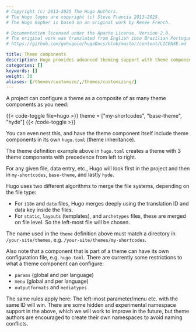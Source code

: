 ```yaml
---
# Copyright (c) 2013–2025 The Hugo Authors.
# The Hugo logos are copyright (c) Steve Francia 2013–2025.
# The Hugo Gopher is based on an original work by Renée French.

# Documentation licensed under the Apache License, Version 2.0.
# The original work was translated from English into Brazilian Portuguese.
# https://github.com/gohugoio/hugoDocs/blob/master/content/LICENSE.md

title: Theme components
description: Hugo provides advanced theming support with theme components.
categories: []
keywords: []
weight: 30
aliases: [/themes/customize/,/themes/customizing/]
---
```


A project can configure a theme as a composite of as many theme components as you need:

{{< code-toggle file=hugo >}}
theme = ["my-shortcodes", "base-theme", "hyde"]
{{< /code-toggle >}}

You can even nest this, and have the theme component itself include theme components in its own `hugo.toml` (theme inheritance).

The theme definition example above in `hugo.toml` creates a theme with 3 theme components with precedence from left to right.

For any given file, data entry, etc., Hugo will look first in the project and then in `my-shortcodes`, `base-theme`, and lastly `hyde`.

Hugo uses two different algorithms to merge the file systems, depending on the file type:

- For `i18n` and `data` files, Hugo merges deeply using the translation ID and data key inside the files.
- For `static`, `layouts` (templates), and `archetypes` files, these are merged on file level. So the left-most file will be chosen.

The name used in the `theme` definition above must match a directory in `/your-site/themes`, e.g. `/your-site/themes/my-shortcodes`.

Also note that a component that is part of a theme can have its own configuration file, e.g. `hugo.toml`. There are currently some restrictions to what a theme component can configure:

- `params` (global and per language)
- `menu` (global and per language)
- `outputformats` and `mediatypes`

The same rules apply here: The left-most parameter/menu etc. with the same ID will win. There are some hidden and experimental namespace support in the above, which we will work to improve in the future, but theme authors are encouraged to create their own namespaces to avoid naming conflicts.
